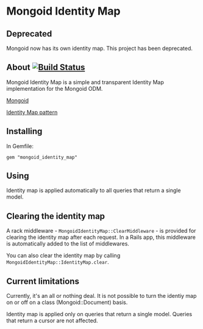 Mongoid Identity Map
====================

## Deprecated

Mongoid now has its own identity map. This project has been deprecated.

## About [![Build Status](http://travis-ci.org/gcirne/mongoid_identity_map.png)](http://travis-ci.org/gcirne/mongoid_identity_map)

Mongoid Identity Map is a simple and transparent Identity Map implementation for the Mongoid ODM.

[Mongoid](http://mongoid.org)

[Identity Map pattern](http://martinfowler.com/eaaCatalog/identityMap.html)

## Installing

In Gemfile:

    gem "mongoid_identity_map"

## Using

Identity map is applied automatically to all queries that return a single model.

## Clearing the identity map

A rack middleware - `MongoidIdentityMap::ClearMiddleware` - is provided for clearing the identity map after each request. In a Rails app, this middleware is automatically added to the list of middlewares.

You can also clear the identity map by calling `MongoidIdentityMap::IdentityMap.clear`.

## Current limitations

Currently, it's an all or nothing deal. It is not possible to turn the identiy map on or off on a class (Mongoid::Document) basis.

Identity map is applied only on queries that return a single model. Queries that return a cursor are not affected.

